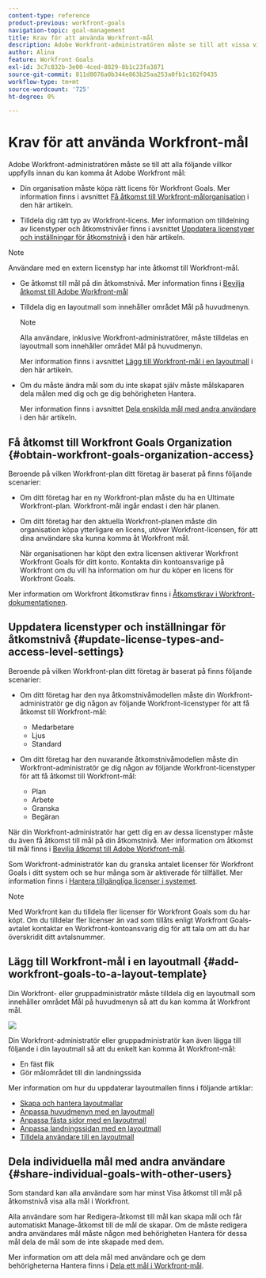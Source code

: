 ```yaml
---
content-type: reference
product-previous: workfront-goals
navigation-topic: goal-management
title: Krav för att använda Workfront-mål
description: Adobe Workfront-administratören måste se till att vissa villkor uppfylls innan du kan komma åt Adobe Workfront mål.
author: Alina
feature: Workfront Goals
exl-id: 3c7c832b-3e00-4ced-8829-8b1c23fa3871
source-git-commit: 811d8076a0b344e863b25aa253a0fb1c102f0435
workflow-type: tm+mt
source-wordcount: '725'
ht-degree: 0%

---
```


# Krav för att använda Workfront-mål

Adobe Workfront-administratören måste se till att alla följande villkor uppfylls innan du kan komma åt Adobe Workfront mål:

<!--drafted for P&P - replace the first bullet with this one when licensing changes: 
* Your company must purchase the correct Adobe Worfront plan or Adobe Workfront Goal license. For information, see the section [Obtain Workfront Goals organization access](#obtain-workfront-goals-organization-access)in this article.-->

* Din organisation måste köpa rätt licens för Workfront Goals. Mer information finns i avsnittet [Få åtkomst till Workfront-målorganisation](#obtain-workfront-goals-organization-access) i den här artikeln.

* Tilldela dig rätt typ av Workfront-licens. Mer information om tilldelning av licenstyper och åtkomstnivåer finns i avsnittet [Uppdatera licenstyper och inställningar för åtkomstnivå](#update-license-types-and-access-level-settings) i den här artikeln.

>[!NOTE]
>
>Användare med en extern licenstyp har inte åtkomst till Workfront-mål.

* Ge åtkomst till mål på din åtkomstnivå. Mer information finns i [Bevilja åtkomst till Adobe Workfront-mål](../../administration-and-setup/add-users/configure-and-grant-access/grant-access-goals.md)

* Tilldela dig en layoutmall som innehåller området Mål på huvudmenyn.

  >[!NOTE]
  >
  >Alla användare, inklusive Workfront-administratörer, måste tilldelas en layoutmall som innehåller området Mål på huvudmenyn.

  Mer information finns i avsnittet [Lägg till Workfront-mål i en layoutmall](#add-workfront-goals-to-a-layout-template) i den här artikeln.

* Om du måste ändra mål som du inte skapat själv måste målskaparen dela målen med dig och ge dig behörigheten Hantera.

  Mer information finns i avsnittet [Dela enskilda mål med andra användare](#share-individual-goals-with-other-users) i den här artikeln.

## Få åtkomst till Workfront Goals Organization {#obtain-workfront-goals-organization-access}


Beroende på vilken Workfront-plan ditt företag är baserat på finns följande scenarier:

* Om ditt företag har en ny Workfront-plan måste du ha en Ultimate Workfront-plan. Workfront-mål ingår endast i den här planen.

* Om ditt företag har den aktuella Workfront-planen måste din organisation köpa ytterligare en licens, utöver Workfront-licensen, för att dina användare ska kunna komma åt Workfront mål.

  När organisationen har köpt den extra licensen aktiverar Workfront Workfront Goals för ditt konto. Kontakta din kontoansvarige på Workfront om du vill ha information om hur du köper en licens för Workfront Goals.

Mer information om Workfront åtkomstkrav finns i [Åtkomstkrav i Workfront-dokumentationen](/help/quicksilver/administration-and-setup/add-users/access-levels-and-object-permissions/access-level-requirements-in-documentation.md).

## Uppdatera licenstyper och inställningar för åtkomstnivå  {#update-license-types-and-access-level-settings}

Beroende på vilken Workfront-plan ditt företag är baserat på finns följande scenarier:

* Om ditt företag har den nya åtkomstnivåmodellen måste din Workfront-administratör ge dig någon av följande Workfront-licenstyper för att få åtkomst till Workfront-mål:

   * Medarbetare
   * Ljus
   * Standard

* Om ditt företag har den nuvarande åtkomstnivåmodellen måste din Workfront-administratör ge dig någon av följande Workfront-licenstyper för att få åtkomst till Workfront-mål:

   * Plan
   * Arbete
   * Granska
   * Begäran

När din Workfront-administratör har gett dig en av dessa licenstyper måste du även få åtkomst till mål på din åtkomstnivå. Mer information om åtkomst till mål finns i [Bevilja åtkomst till Adobe Workfront-mål](../../administration-and-setup/add-users/configure-and-grant-access/grant-access-goals.md).

Som Workfront-administratör kan du granska antalet licenser för Workfront Goals i ditt system och se hur många som är aktiverade för tillfället. Mer information finns i [Hantera tillgängliga licenser i systemet](../../administration-and-setup/get-started-wf-administration/manage-available-licenses-in-your-system.md).

>[!NOTE]
>
>Med Workfront kan du tilldela fler licenser för Workfront Goals som du har köpt. Om du tilldelar fler licenser än vad som tillåts enligt Workfront Goals-avtalet kontaktar en Workfront-kontoansvarig dig för att tala om att du har överskridit ditt avtalsnummer.

## Lägg till Workfront-mål i en layoutmall {#add-workfront-goals-to-a-layout-template}

Din Workfront- eller gruppadministratör måste tilldela dig en layoutmall som innehåller området Mål på huvudmenyn så att du kan komma åt Workfront mål.

![](assets/layout-template-align-highlighted-350x220.png)

Din Workfront-administratör eller gruppadministratör kan även lägga till följande i din layoutmall så att du enkelt kan komma åt Workfront-mål:

* En fäst flik
* Gör målområdet till din landningssida

Mer information om hur du uppdaterar layoutmallen finns i följande artiklar:

* [Skapa och hantera layoutmallar](../../administration-and-setup/customize-workfront/use-layout-templates/create-and-manage-layout-templates.md)
* [Anpassa huvudmenyn med en layoutmall](../../administration-and-setup/customize-workfront/use-layout-templates/customize-main-menu.md)
* [Anpassa fästa sidor med en layoutmall](../../administration-and-setup/customize-workfront/use-layout-templates/customize-pinned-pages.md)
* [Anpassa landningssidan med en layoutmall](../../administration-and-setup/customize-workfront/use-layout-templates/customize-landing-page.md)
* [Tilldela användare till en layoutmall](../../administration-and-setup/customize-workfront/use-layout-templates/assign-users-to-layout-template.md)

## Dela individuella mål med andra användare {#share-individual-goals-with-other-users}

Som standard kan alla användare som har minst Visa åtkomst till mål på åtkomstnivå visa alla mål i Workfront.

Alla användare som har Redigera-åtkomst till mål kan skapa mål och får automatiskt Manage-åtkomst till de mål de skapar. Om de måste redigera andra användares mål måste någon med behörigheten Hantera för dessa mål dela de mål som de inte skapade med dem.

Mer information om att dela mål med användare och ge dem behörigheterna Hantera finns i [Dela ett mål i Workfront-mål](../../workfront-goals/workfront-goals-settings/share-a-goal.md).
